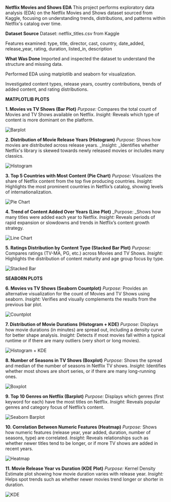 **Netflix Movies and Shows EDA**
This project performs exploratory data analysis (EDA) on the Netflix Movies and Shows dataset sourced from Kaggle, focusing on understanding trends, distributions, and patterns within Netflix's catalog over time.

**Dataset Source**
Dataset: netflix_titles.csv from Kaggle

Features examined: type, title, director, cast, country, date_added, release_year, rating, duration, listed_in, description

**What Was Done**
Imported and inspected the dataset to understand the structure and missing data.

Performed EDA using matplotlib and seaborn for visualization.

Investigated content types, release years, country contributions, trends of added content, and rating distributions.

**MATPLOTLIB PLOTS**

**1. Movies vs TV Shows (Bar Plot)**
_Purpose:_ Compares the total count of Movies and TV Shows available on Netflix.
_Insight:_ Reveals which type of content is more dominant on the platform.

![Barplot](Screenshots/Barplot.png)


**2. Distribution of Movie Release Years (Histogram)**
_Purpose:_ Shows how movies are distributed across release years.
_Insight: _Identifies whether Netflix's library is skewed towards newly released movies or includes many classics.

![Histogram](Screenshots/Histogram.png)


**3. Top 5 Countries with Most Content (Pie Chart)**
_Purpose:_ Visualizes the share of Netflix content from the top five producing countries.
_Insight:_ Highlights the most prominent countries in Netflix’s catalog, showing levels of internationalization.

![Pie Chart](Screenshots/piechart.png)


**4. Trend of Content Added Over Years (Line Plot)**
_Purpose: _Shows how many titles were added each year to Netflix.
_Insight:_ Reveals periods of rapid expansion or slowdowns and trends in Netflix’s content growth strategy.

![Line Chart](Screenshots/linechart.png)


**5. Ratings Distribution by Content Type (Stacked Bar Plot)**
_Purpose:_ Compares ratings (TV-MA, PG, etc.) across Movies and TV Shows.
_Insight:_ Highlights the distribution of content maturity and age group focus by type.

![Stacked Bar](Screenshots/stackedbar.png)


**SEABORN PLOTS**


**6. Movies vs TV Shows (Seaborn Countplot)**
_Purpose:_ Provides an alternative visualization for the count of Movies and TV Shows using seaborn.
_Insight:_ Verifies and visually complements the results from the previous bar plot.

![Countplot](Screenshots/countplot.png)


**7. Distribution of Movie Durations (Histogram + KDE)**
_Purpose:_ Displays how movie durations (in minutes) are spread out, including a density curve for better shape analysis.
_Insight:_ Detects if most movies fall within a typical runtime or if there are many outliers (very short or long movies).

![Histogram + KDE](Screenshots/histogram+kde.png)


**8. Number of Seasons in TV Shows (Boxplot)**
_Purpose:_ Shows the spread and median of the number of seasons in Netflix TV shows.
_Insight:_ Identifies whether most shows are short series, or if there are many long-running ones.

![Boxplot](Screenshots/boxplot.png)


**9. Top 10 Genres on Netflix (Barplot)**
_Purpose:_ Displays which genres (first keyword for each) have the most titles on Netflix.
_Insight:_ Reveals popular genres and category focus of Netflix’s content.

![Seaborn Barplot](Screenshots/snsbarplot.png)


**10. Correlation Between Numeric Features (Heatmap)**
_Purpose:_ Shows how numeric features (release year, year added, duration, number of seasons, type) are correlated.
_Insight:_ Reveals relationships such as whether newer titles tend to be longer, or if more TV shows are added in recent years.

![Heatmap](Screenshots/heatmap.png)


**11. Movie Release Year vs Duration (KDE Plot)**
_Purpose:_ Kernel Density Estimate plot showing how movie duration varies with release year.
_Insight:_ Helps spot trends such as whether newer movies trend longer or shorter in duration.

![KDE](Screenshots/kde.png)
